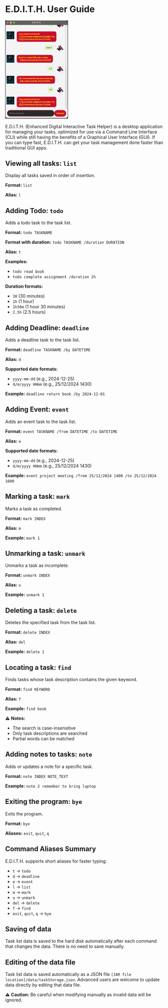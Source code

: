 # E.D.I.T.H. User Guide

<img src="./Ui.png" alt="Product Screenshot" width="200">

E.D.I.T.H. (Enhanced Digital Interactive Task Helper) is a desktop application for managing your tasks, optimized for use via a Command Line Interface (CLI) while still having the benefits of a Graphical User Interface (GUI). If you can type fast, E.D.I.T.H. can get your task management done faster than traditional GUI apps.

## Viewing all tasks: `list`
Display all tasks saved in order of insertion.

**Format:** `list`

**Alias:** `l`

## Adding Todo: `todo`
Adds a todo task to the task list.

**Format:** `todo TASKNAME`

**Format with duration:** `todo TASKNAME /duration DURATION`

**Alias:** `t`

**Examples:**
- `todo read book`
- `todo complete assignment /duration 2h`

**Duration formats:**
- `30` (30 minutes)
- `1h` (1 hour)
- `1h30m` (1 hour 30 minutes)
- `2.5h` (2.5 hours)

## Adding Deadline: `deadline`
Adds a deadline task to the task list.

**Format:** `deadline TASKNAME /by DATETIME`

**Alias:** `d`

**Supported date formats:**
- `yyyy-mm-dd` (e.g., 2024-12-25)
- `d/m/yyyy HHmm` (e.g., 25/12/2024 1430)

**Example:** `deadline return book /by 2024-12-01`

## Adding Event: `event`
Adds an event task to the task list.

**Format:** `event TASKNAME /from DATETIME /to DATETIME`

**Alias:** `e`

**Supported date formats:**
- `yyyy-mm-dd` (e.g., 2024-12-25)
- `d/m/yyyy HHmm` (e.g., 25/12/2024 1430)

**Example:** `event project meeting /from 25/12/2024 1400 /to 25/12/2024 1600`

## Marking a task: `mark`
Marks a task as completed.

**Format:** `mark INDEX`

**Alias:** `m`

**Example:** `mark 1`

## Unmarking a task: `unmark`
Unmarks a task as incomplete.

**Format:** `unmark INDEX`

**Alias:** `u`

**Example:** `unmark 1`

## Deleting a task: `delete`
Deletes the specified task from the task list.

**Format:** `delete INDEX`

**Alias:** `del`

**Example:** `delete 1`

## Locating a task: `find`
Finds tasks whose task description contains the given keyword.

**Format:** `find KEYWORD`

**Alias:** `f`

**Example:** `find book`

⚠️ **Notes:**
- The search is case-insensitive
- Only task descriptions are searched
- Partial words can be matched

## Adding notes to tasks: `note`
Adds or updates a note for a specific task.

**Format:** `note INDEX NOTE_TEXT`

**Example:** `note 2 remember to bring laptop`

## Exiting the program: `bye`
Exits the program.

**Format:** `bye`

**Aliases:** `exit`, `quit`, `q`

## Command Aliases Summary
E.D.I.T.H. supports short aliases for faster typing:
- `t` → `todo`
- `d` → `deadline`
- `e` → `event`
- `l` → `list`
- `m` → `mark`
- `u` → `unmark`
- `del` → `delete`
- `f` → `find`
- `exit`, `quit`, `q` → `bye`

## Saving of data
Task list data is saved to the hard disk automatically after each command that changes the data. There is no need to save manually.

## Editing of the data file
Task list data is saved automatically as a JSON file `[JAR file location]/data/taskStorage.json`. Advanced users are welcome to update data directly by editing that data file.

⚠️ **Caution:** Be careful when modifying manually as invalid data will be ignored.

